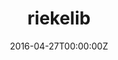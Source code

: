 ---
title: riekelib
summary: A collection of functions I use regularly.
weight: 30
tags:
- Demo
- Deep Learning
date: "2016-04-27T00:00:00Z"

# Optional external URL for project (replaces project detail page).
external_link: https://github.com/markjrieke/riekelib

# image:
#   caption: Photo by Toa Heftiba on Unsplash
#   focal_point: Smart
---